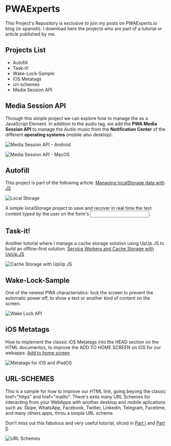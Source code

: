 # PWAExperts
This Project's Repository is exclusive to join my posts on PWAExperts.io blog (in spanish). I download here the projects who are part of a tutorial or article published by me.

## Projects List
* Autofill
* Task-it!
* Wake-Lock-Sample
* iOS Metatags
* uri-schemes
* Media Session API


## Media Session API
Through this simple project we can explore how to manage the **<HTML5 audio tag>** as a JavaScript Element. In addition to the audio tag, we add the **PWA Media Session API** to manage the Audio music from the **Notification Center** of the different **operating systems** (mobile also desktop).

![Media Session API - Android](http://ferpro.online/images/obras/media_session_api_android.jpg)

![Media Session API - MacOS](http://ferpro.online/images/obras/media_session_api_macos.png)

## Autofill
This project is part of the following article: [Managing localStorage data with JS](https://pwaexperts.io/tutoriales/gestiona-javascript-datos-almacenando-localstorage)

![Local Storage](https://pwaexperts.io/static/images/tutorials/1/screenshot_1.jpg)

A simple localStorage project to save and recover in real time the text content typed by the user on the form's <input texts>.

## Task-it!
Another tutorial where I manage a cache storage solution using UpUp JS to build an offline-first solution. [Service Workers and Cache Storage with UpUp.JS](https://pwaexperts.io/tutoriales/offline-first-service-workers-cache-storage-upup-js)

![Cache Storage with UpUp JS](https://pwaexpertsio.s3.eu-central-1.amazonaws.com/tutoriales/5fddbdc140951d542873b953/service-worker-running.jpg)

## Wake-Lock-Sample
One of the newest PWA characteristics: lock the screen to prevent the automatic power off, to show a text or another kind of content on the screen.

![Wake Lock API](https://pwaexpertsio.s3.eu-central-1.amazonaws.com/tutoriales/603be99473a284515ad5acc7/wakelock-api.jpg)

## iOS Metatags
How to implement the classic iOS Metatags into the HEAD section on the HTML documentos, to improve the ADD TO HOME SCREEN on iOS for our webapps: [Add to home screen](https://pwaexperts.io/tutoriales/agregar-pwa-escritorio-ios)

![Metatags for iOS and iPadOS](https://pwaexperts.io/static/images/tutorials/2/screenshot_3.jpg)

## URL-SCHEMES
This is a sample for how to improve our HTML link, going beyong the classic href="https" and href="mailto". There's exits many URL Schemes for interacting from your WebApps with another desktop and mobile aplications such as: Skipe, WhatsApp, Facebook, Twitter, Linkedin, Telegram, Facetime, and many others apps, throu a simple URL scheme.

Don't miss out this fabulous and very useful tutorial, sliced in [Part I](https://www.pwaexperts.io/tutoriales/interactividad-hipervinculos-uri-schemes-pwa-1) and [Part II](https://www.pwaexperts.io/tutoriales/interactividad-hipervinculos-uri-schemes-pwa-2).

![URL Schemes](https://pwaexperts.io/static/images/tutorials/8/screen-1.jpg)
